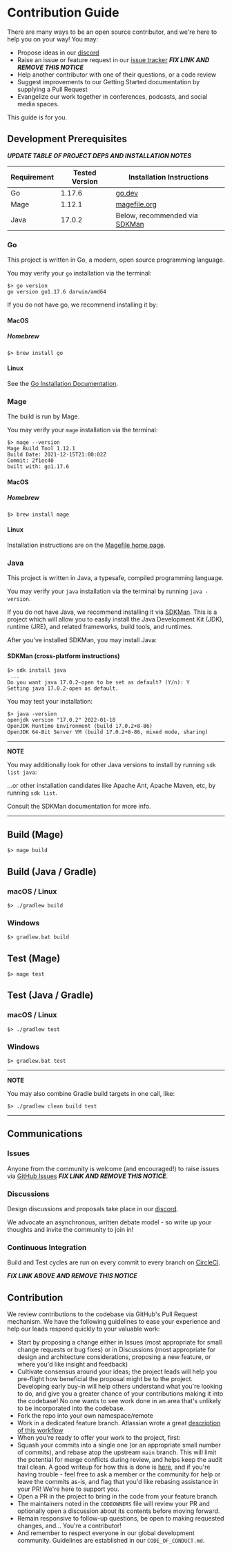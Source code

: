 # Contribution Guide 

There are many ways to be an open source contributor, and we're here to help you on your way! You may:

* Propose ideas in our 
  [discord](https://discord.gg/cyware)
* Raise an issue or feature request in our [issue tracker](LINK_HERE)  ___***FIX LINK AND REMOVE THIS NOTICE***___
* Help another contributor with one of their questions, or a code review
* Suggest improvements to our Getting Started documentation by supplying a Pull Request
* Evangelize our work together in conferences, podcasts, and social media spaces.

This guide is for you.

## Development Prerequisites

___***UPDATE TABLE OF PROJECT DEPS AND INSTALLATION NOTES***___

| Requirement | Tested Version | Installation Instructions                            |
|-------------|----------------|------------------------------------------------------|
| Go          | 1.17.6         |[go.dev](https://go.dev/doc/tutorial/compile-install) |
| Mage        | 1.12.1         |[magefile.org](https://magefile.org/)                 |
| Java        | 17.0.2         | Below, recommended via [SDKMan](https://sdkman.io)   |

### Go

This project is written in Go, a modern, open source programming language. 

You may verify your `go` installation via the terminal:

```
$> go version
go version go1.17.6 darwin/amd64
```

If you do not have go, we recommend installing it by:

#### MacOS

##### Homebrew
```
$> brew install go
```

#### Linux

See the [Go Installation Documentation](https://go.dev/doc/install).

### Mage

The build is run by Mage.

You may verify your `mage` installation via the terminal:

```
$> mage --version
Mage Build Tool 1.12.1
Build Date: 2021-12-15T21:00:02Z
Commit: 2f1ec40
built with: go1.17.6
```

#### MacOS

##### Homebrew

```
$> brew install mage
```

#### Linux

Installation instructions are on the [Magefile home page](https://magefile.org/).

### Java

This project is written in Java, a typesafe, compiled programming language. 

You may verify your `java` installation via the terminal by running `java -version`.

If you do not have Java, we recommend installing it 
via [SDKMan](https://sdkman.io/install). This is a project which will allow you 
to easily install the Java Development Kit (JDK), runtime (JRE), and related frameworks, 
build tools, and runtimes.

After you've installed SDKMan, you may install Java:

#### SDKMan (cross-platform instructions)

```shell
$> sdk install java 
 ...
Do you want java 17.0.2-open to be set as default? (Y/n): Y
Setting java 17.0.2-open as default.
```

You may test your installation:

```shell
$> java -version
openjdk version "17.0.2" 2022-01-18
OpenJDK Runtime Environment (build 17.0.2+8-86)
OpenJDK 64-Bit Server VM (build 17.0.2+8-86, mixed mode, sharing)
```

---
**NOTE**

You may additionally look for other Java versions to install by running `sdk list java`:

...or other installation candidates like Apache Ant, Apache Maven, etc, by running `sdk list`.

Consult the SDKMan documentation for more info.

---

## Build (Mage)

```
$> mage build
```

## Build (Java / Gradle)

### macOS / Linux
```shell
$> ./gradlew build
```

### Windows
```shell
$> gradlew.bat build
```

## Test (Mage)

```
$> mage test
```

## Test (Java / Gradle)

### macOS / Linux
```shell
$> ./gradlew test
```

### Windows
```shell
$> gradlew.bat test
```

---
**NOTE**

You may also combine Gradle build targets in one call, like:

```shell
$> ./gradlew clean build test
```

---

## Communications

### Issues

Anyone from the community is welcome (and encouraged!) to raise issues via 
[GitHub Issues](LINK_HERE)  ___***FIX LINK AND REMOVE THIS NOTICE***___.

### Discussions

Design discussions and proposals take place in our [discord](https://discord.gg/cyware).

We advocate an asynchronous, written debate model - so write up your thoughts and invite the community to join in!

### Continuous Integration

Build and Test cycles are run on every commit to every branch on [CircleCI](LINK_HERE).

 ___***FIX LINK ABOVE AND REMOVE THIS NOTICE***___

## Contribution

We review contributions to the codebase via GitHub's Pull Request mechanism. We have 
the following guidelines to ease your experience and help our leads respond quickly 
to your valuable work:

* Start by proposing a change either in Issues (most appropriate for small 
  change requests or bug fixes) or in Discussions (most appropriate for design 
  and architecture considerations, proposing a new feature, or where you'd 
  like insight and feedback)
* Cultivate consensus around your ideas; the project leads will help you 
  pre-flight how beneficial the proposal might be to the project. Developing early 
  buy-in will help others understand what you're looking to do, and give you a 
  greater chance of your contributions making it into the codebase! No one wants to 
  see work done in an area that's unlikely to be incorporated into the codebase.
* Fork the repo into your own namespace/remote
* Work in a dedicated feature branch. Atlassian wrote a great 
  [description of this workflow](https://www.atlassian.com/git/tutorials/comparing-workflows/feature-branch-workflow)
* When you're ready to offer your work to the project, first:
* Squash your commits into a single one (or an appropriate small number of commits), and 
  rebase atop the upstream `main` branch. This will limit the potential for merge 
  conflicts during review, and helps keep the audit trail clean. A good writeup for 
  how this is done is 
  [here](https://medium.com/@slamflipstrom/a-beginners-guide-to-squashing-commits-with-git-rebase-8185cf6e62ec), and if you're 
  having trouble - feel free to ask a member or the community for help or leave the commits as-is, and flag that you'd like 
  rebasing assistance in your PR! We're here to support you.
* Open a PR in the project to bring in the code from your feature branch.
* The maintainers noted in the `CODEOWNERS` file will review your PR and optionally 
  open a discussion about its contents before moving forward.
* Remain responsive to follow-up questions, be open to making requested changes, and...
  You're a contributor!
* And remember to respect everyone in our global development community. Guidelines 
  are established in our `CODE_OF_CONDUCT.md`.
